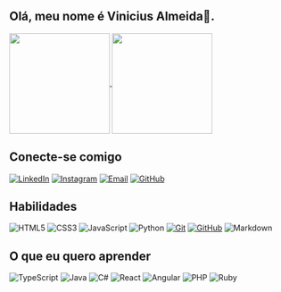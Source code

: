 ## Olá, meu nome é Vinicius Almeida👋.



<a href="https://github.com/anuraghazra/github-readme-stats">
  <img height="180" align="center" src="https://github-readme-stats.vercel.app/api?username=vinyalme&theme=dark"/>
</a>
<a href="https://github.com/anuraghazra/convoychat">
  <img height="180" align="center" src="https://github-readme-stats.vercel.app/api/top-langs?username=vinyalme&layout=compact&langs_count=8&card_width=320&theme=dark" />

</a>

## Conecte-se comigo

[![LinkedIn](https://img.shields.io/badge/LinkedIn-000?style=for-the-badge&logo=linkedin&logoColor=0E76A8)](https://www.linkedin.com/in/vinicius-peixoto-almeida/)
[![Instagram](https://img.shields.io/badge/Instagram-000?style=for-the-badge&logo=instagram)](https://www.instagram.com/almeviny_/)
[![Email](https://img.shields.io/badge/Email-000?style=for-the-badge&logo=mail.ru&logoColor=EA4335)](mailto:vialmeida04@gmail.com)
[![GitHub](https://img.shields.io/badge/GitHub-000?style=for-the-badge&logo=github&logoColor=white)](https://github.com/vinyalme)



## Habilidades

![HTML5](https://img.shields.io/badge/HTML5-000?style=for-the-badge&logo=html5)
![CSS3](https://img.shields.io/badge/CSS3-000?style=for-the-badge&logo=css3&logoColor=264CE4)
![JavaScript](https://img.shields.io/badge/JavaScript-000?style=for-the-badge&logo=javascript)
![Python](https://img.shields.io/badge/Python-000?style=for-the-badge&logo=python)
[![Git](https://img.shields.io/badge/Git-000?style=for-the-badge&logo=git&logoColor=F05032)](URL_DO_SEU_REPOSITÓRIO)
[![GitHub](https://img.shields.io/badge/GitHub-000?style=for-the-badge&logo=github&logoColor=white)](URL_DO_SEU_PERFIL)
![Markdown](https://img.shields.io/badge/Markdown-000?style=for-the-badge&logo=markdown)

## O que eu quero aprender
![TypeScript](https://img.shields.io/badge/TypeScript-000?style=for-the-badge&logo=typescript)
![Java](https://img.shields.io/badge/Java-000?style=for-the-badge&logo=java)
![C#](https://img.shields.io/badge/C%23-000?style=for-the-badge&logo=c-sharp&logoColor=823085)
![React](https://img.shields.io/badge/React-000?style=for-the-badge&logo=react)
![Angular](https://img.shields.io/badge/Angular-000?style=for-the-badge&logo=angular&logoColor=C3002F)
![PHP](https://img.shields.io/badge/PHP-000?style=for-the-badge&logo=php&logoColor=777BB4)
![Ruby](https://img.shields.io/badge/Ruby-000?style=for-the-badge&logo=ruby&logoColor=CC342D)
<!--!![C](https://img.shields.io/badge/C-000?style=for-the-badge&logo=c) -->
<!--!![C++](https://img.shields.io/badge/C%2B%2B-000?style=for-the-badge&logo=c%2B%2B&logoColor=00599C) -->

<!--![Snake animation](https://github.com/vinyalme/vinyalme/blob/output/github-contribution-grid-snake.svg)


**vinyalme/vinyalme** is a ✨ _special_ ✨ repository because its `README.md` (this file) appears on your GitHub profile.

Here are some ideas to get you started:

- 🔭 I’m currently working on ...
- 🌱 I’m currently learning ...
- 👯 I’m looking to collaborate on ...
- 🤔 I’m looking for help with ...
- 💬 Ask me about ...
- 📫 How to reach me: ...
- 😄 Pronouns: ...
- ⚡ Fun fact: ...
-->
